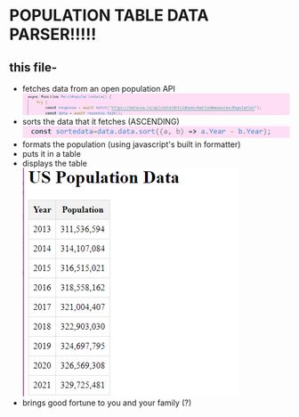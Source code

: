 # POPULATION TABLE DATA PARSER!!!!!
## this file-
- fetches data from an open population API
![image](./fetch.png)
- sorts the data that it fetches (ASCENDING)
![image](./sort.png)
- formats the population (using javascript's built in formatter)
- puts it in a table
- displays the table
![image](./display%20table.png)
- brings good fortune to you and your family (?)
